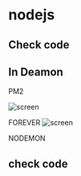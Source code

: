 # nodejs
## Check code

## In Deamon
PM2

![screen](https://cloud.githubusercontent.com/assets/4102119/11913846/8b4c313a-a67a-11e5-9963-1b539a73334b.jpg)

FOREVER
![screen](https://cloud.githubusercontent.com/assets/4102119/11913875/34991c44-a67b-11e5-9a9f-e2ecaf8e3484.jpg)

NODEMON


## check code
